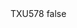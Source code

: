 <?xml version="1.0" encoding="UTF-8"?>
<CustomMetadata xmlns="http://soap.sforce.com/2006/04/metadata">
    <label>TXU578</label>
    <protected>false</protected>
</CustomMetadata>

